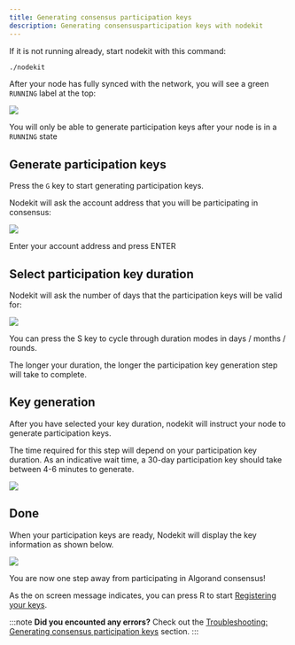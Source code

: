 ```yaml
---
title: Generating consensus participation keys
description: Generating consensusparticipation keys with nodekit
---
```


If it is not running already, start nodekit with this command:

```bash
./nodekit
```

After your node has fully synced with the network, you will see a green `RUNNING` label at the top:

![](/assets/nodekit-state-running.png)

You will only be able to generate participation keys after your node is in a `RUNNING` state

## Generate participation keys

Press the `G` key to start generating participation keys.

Nodekit will ask the account address that you will be participating in consensus:

![](/assets/nodekit-partkey-gen-1.png)

Enter your account address and press ENTER

## Select participation key duration

Nodekit will ask the number of days that the participation keys will be valid for:

![](/assets/nodekit-partkey-gen-2.png)

You can press the S key to cycle through duration modes in days / months / rounds.

The longer your duration, the longer the participation key generation step will take to complete. 

## Key generation

After you have selected your key duration, nodekit will instruct your node to generate participation keys.

The time required for this step will depend on your participation key duration. As an indicative wait time, a 30-day participation key should take between 4-6 minutes to generate.

![](/assets/nodekit-partkey-gen-3.png)

## Done

When your participation keys are ready, Nodekit will display the key information as shown below.

![](/assets/nodekit-partkey-gen-4.png)

You are now one step away from participating in Algorand consensus!

As the on screen message indicates, you can press R to start [Registering your keys](/guides/40-register-online).

:::note
**Did you encounted any errors?**
Check out the [Troubleshooting: Generating consensus participation keys](/troubleshooting/30-generate-participation-keys) section.
:::
